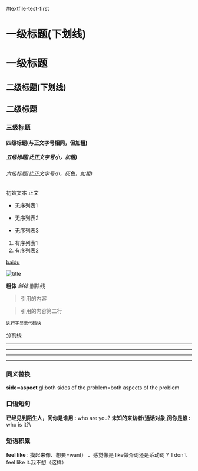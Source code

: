 #textfile-test-first
# 一级标题\(下划线\)
一级标题
======
## 二级标题\(下划线\)
二级标题
------
### 三级标题
#### 四级标题\(与正文字号相同，但加粗\)
##### 五级标题\(比正文字号小，加粗\)
###### 六级标题\(比正文字号小，灰色，加粗\)
 
初始文本 正文
 
* 无序列表1
+ 无序列表2
- 无序列表3
 
1. 有序列表1
7. 有序列表2
   
[baidu](https://www.baidu.com/)
  
![title](URL统一资源定位符)
  
**粗体** *斜体* ~~删除线~~
  
>引用的内容
  
>引用的内容第二行
  
```
这行字显示代码块
```
  
分割线
***
___
_ _ _
---
  
### 同义替换 
**side≈aspect** gl:both sides of the problem=both aspects of the problem
  
### 口语短句
**已经见到陌生人，问你是谁用 :** who are you?
**未知的来访者/通话对象,问你是谁 :** who is it\?\ 
  
### 短语积累
**feel like** : 摸起来像、想要=want） 、感觉像是      like做介词还是系动词？   I don`t feel like it.我不想（这样）
 
